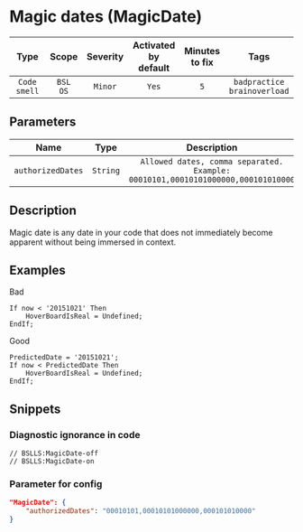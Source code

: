# Magic dates (MagicDate)

|     Type     |        Scope        | Severity |    Activated<br>by default    |    Minutes<br>to fix    |                  Tags                  |
|:------------:|:-------------------:|:--------:|:-----------------------------:|:-----------------------:|:--------------------------------------:|
| `Code smell` |    `BSL`<br>`OS`    | `Minor`  |             `Yes`             |           `5`           |    `badpractice`<br>`brainoverload`    |

## Parameters


|       Name        |   Type   |                                   Description                                   |             Default value              |
|:-----------------:|:--------:|:-------------------------------------------------------------------------------:|:--------------------------------------:|
| `authorizedDates` | `String` | `Allowed dates, comma separated. Example: 00010101,00010101000000,000101010000` | `00010101,00010101000000,000101010000` |
<!-- Блоки выше заполняются автоматически, не трогать -->
## Description
Magic date is any date in your code that does not immediately become apparent without being immersed in context.

## Examples

Bad

```bsl
If now < '20151021' Then
    HoverBoardIsReal = Undefined;
EndIf;
```

Good

```bsl
PredictedDate = '20151021'; 
If now < PredictedDate Then
    HoverBoardIsReal = Undefined;
EndIf;
```

## Snippets

<!-- Блоки ниже заполняются автоматически, не трогать -->
### Diagnostic ignorance in code

```bsl
// BSLLS:MagicDate-off
// BSLLS:MagicDate-on
```

### Parameter for config

```json
"MagicDate": {
    "authorizedDates": "00010101,00010101000000,000101010000"
}
```
